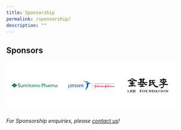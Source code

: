 ```yaml
---
title: Sponsorship
permalink: /sponsorship/
description: ""
---
```

## Sponsors

<div style="display: flex; flex-wrap: wrap;">
    <div style="flex-basis: 30%; max-width: 30%;">
     <a href="https://www.sumitomo-pharma.com/profile/office/sumitomo_pharma_asiapacific.html"><img alt="Sumitomo Logo" src="/images/SponsorsLogo/sumitomov1.png"></a>
  </div>
	 <div style="flex-basis: 30%; max-width: 30%;">
     <a href="https://www.janssen.com/"><img alt="Johnson Logo" src="/images/SponsorsLogo/johnsonv2.png"></a>
  </div>
	<div style="flex-basis: 30%; max-width: 30%;">
		<img alt="lee foundation logo" src="/images/SponsorsLogo/leefoundationv2.png">
  </div>
	</div>

###### For Sponsorship enquiries, please [contact us](/contact-us-customised/)!
